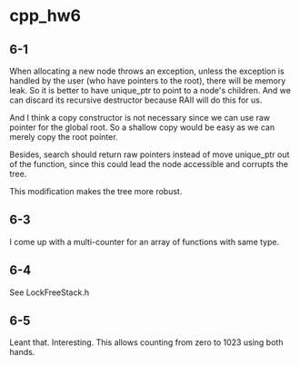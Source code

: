 # cpp_hw6

## 6-1

When allocating a new node throws an exception, unless the exception is handled by the user (who have pointers to the
root), there will be memory leak. So it is better to have unique_ptr to point to a node's children. And we can discard
its recursive destructor because RAII will do this for us.

And I think a copy constructor is not necessary since we can use raw pointer for the global root. So a shallow copy
would be easy as we can merely copy the root pointer.

Besides, search should return raw pointers instead of move unique_ptr<node> out of the function, since this could lead
the node accessible and corrupts the tree.

This modification makes the tree more robust.

## 6-3

I come up with a multi-counter for an array of functions with same type.

## 6-4

See LockFreeStack.h

## 6-5

Leant that. Interesting. This allows counting from zero to 1023 using both hands.

